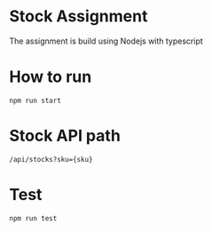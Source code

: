 # Stock Assignment 
The assignment is build using Nodejs with typescript

# How to run
`npm run start`

# Stock API path
`/api/stocks?sku={sku}`

# Test
`npm run test`
